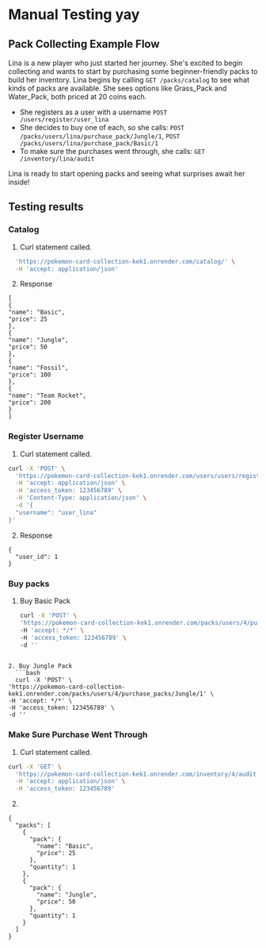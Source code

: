 # Manual Testing yay

## Pack Collecting Example Flow

Lina is a new player who just started her journey. She's excited to begin collecting and wants to start by purchasing some beginner-friendly packs to build her inventory.
Lina begins by calling `GET /packs/catalog` to see what kinds of packs are available. She sees options like Grass_Pack and Water_Pack, both priced at 20 coins each.

- She registers as a user with a username `POST /users/register/user_lina`
- She decides to buy one of each, so she calls: `POST /packs/users/lina/purchase_pack/Jungle/1`, `POST /packs/users/lina/purchase_pack/Basic/1`
- To make sure the purchases went through, she calls: `GET /inventory/lina/audit`

Lina is ready to start opening packs and seeing what surprises await her inside!

## Testing results

### Catalog

1. Curl statement called.

```bash curl -X 'GET' \
  'https://pokemon-card-collection-kek1.onrender.com/catalog/' \
  -H 'accept: application/json'
```

2. Response

```
[
{
"name": "Basic",
"price": 25
},
{
"name": "Jungle",
"price": 50
},
{
"name": "Fossil",
"price": 100
},
{
"name": "Team Rocket",
"price": 200
}
]
```

### Register Username

1. Curl statement called.

```bash
curl -X 'POST' \
  'https://pokemon-card-collection-kek1.onrender.com/users/users/register/{username}' \
  -H 'accept: application/json' \
  -H 'access_token: 123456789' \
  -H 'Content-Type: application/json' \
  -d '{
  "username": "user_lina"
}'
```

2. Response

```
{
  "user_id": 1
}
```

### Buy packs

1. Buy Basic Pack
   ```bash
   curl -X 'POST' \
   'https://pokemon-card-collection-kek1.onrender.com/packs/users/4/purchase_packs/Basic/1' \
   -H 'accept: */*' \
   -H 'access_token: 123456789' \
   -d ''
   ```

````

2. Buy Jungle Pack
  ```bash
  curl -X 'POST' \
'https://pokemon-card-collection-kek1.onrender.com/packs/users/4/purchase_packs/Jungle/1' \
-H 'accept: */*' \
-H 'access_token: 123456789' \
-d ''
````

### Make Sure Purchase Went Through

1. Curl statement called.

```bash
curl -X 'GET' \
  'https://pokemon-card-collection-kek1.onrender.com/inventory/4/audit' \
  -H 'accept: application/json' \
  -H 'access_token: 123456789'
```

2.

```
{
  "packs": [
    {
      "pack": {
        "name": "Basic",
        "price": 25
      },
      "quantity": 1
    },
    {
      "pack": {
        "name": "Jungle",
        "price": 50
      },
      "quantity": 1
    }
  ]
}
```
